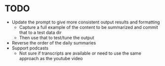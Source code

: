 # TODO

* Update the prompt to give more consistent output results and formatting
  * Capture a full example of the content to be summarized and commit that to a test data dir
  * Then use that to test/tune the output
* Reverse the order of the daily summaries
* Support podcasts
  * Not sure if transcripts are available or need to use the same approach as the youtube video